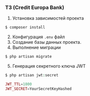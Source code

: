 ### ТЗ (Credit Europa Bank)

1. Установка зависимостей проекта
```php 
$ composer install
```
2. Конфигурация ```.env``` файл 
3. Создание базы данных проекта.
4. Выполнение миграции
```php 
$ php artisan migrate
```
5. Генерация секретного ключа JWT 
```php
$ php artisan jwt:secret

JWT_TTL=1800
JWT_SECRET=YourSecretKeyHashed
```
